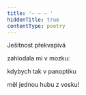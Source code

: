 ```yaml
---
title: '– – – '
hiddenTitle: true
contentType: poetry
---
```


<section>

Ješitnost překvapivá

zahlodala mi v mozku:

kdybych tak v panoptiku

měl jednou hubu z vosku!

</section>
